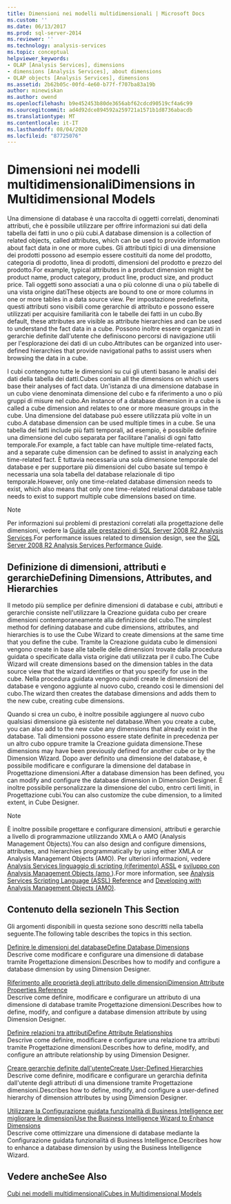 ```yaml
---
title: Dimensioni nei modelli multidimensionali | Microsoft Docs
ms.custom: ''
ms.date: 06/13/2017
ms.prod: sql-server-2014
ms.reviewer: ''
ms.technology: analysis-services
ms.topic: conceptual
helpviewer_keywords:
- OLAP [Analysis Services], dimensions
- dimensions [Analysis Services], about dimensions
- OLAP objects [Analysis Services], dimensions
ms.assetid: 2b62b05c-00fd-4e60-b77f-f707ba83a19b
author: minewiskan
ms.author: owend
ms.openlocfilehash: b9e452453b80de3656abf62cdcd90519cf4a6c99
ms.sourcegitcommit: ad4d92dce894592a259721a1571b1d8736abacdb
ms.translationtype: MT
ms.contentlocale: it-IT
ms.lasthandoff: 08/04/2020
ms.locfileid: "87725076"
---
```

# <a name="dimensions-in-multidimensional-models"></a><span data-ttu-id="df8e3-102">Dimensioni nei modelli multidimensionali</span><span class="sxs-lookup"><span data-stu-id="df8e3-102">Dimensions in Multidimensional Models</span></span>
  <span data-ttu-id="df8e3-103">Una dimensione di database è una raccolta di oggetti correlati, denominati attributi, che è possibile utilizzare per offrire informazioni sui dati della tabella dei fatti in uno o più cubi.</span><span class="sxs-lookup"><span data-stu-id="df8e3-103">A database dimension is a collection of related objects, called attributes, which can be used to provide information about fact data in one or more cubes.</span></span> <span data-ttu-id="df8e3-104">Gli attributi tipici di una dimensione dei prodotti possono ad esempio essere costituiti da nome del prodotto, categoria di prodotto, linea di prodotti, dimensioni del prodotto e prezzo del prodotto.</span><span class="sxs-lookup"><span data-stu-id="df8e3-104">For example, typical attributes in a product dimension might be product name, product category, product line, product size, and product price.</span></span> <span data-ttu-id="df8e3-105">Tali oggetti sono associati a una o più colonne di una o più tabelle di una vista origine dati</span><span class="sxs-lookup"><span data-stu-id="df8e3-105">These objects are bound to one or more columns in one or more tables in a data source view.</span></span> <span data-ttu-id="df8e3-106">Per impostazione predefinita, questi attributi sono visibili come gerarchie di attributo e possono essere utilizzati per acquisire familiarità con le tabelle dei fatti in un cubo.</span><span class="sxs-lookup"><span data-stu-id="df8e3-106">By default, these attributes are visible as attribute hierarchies and can be used to understand the fact data in a cube.</span></span> <span data-ttu-id="df8e3-107">Possono inoltre essere organizzati in gerarchie definite dall'utente che definiscono percorsi di navigazione utili per l'esplorazione dei dati di un cubo.</span><span class="sxs-lookup"><span data-stu-id="df8e3-107">Attributes can be organized into user-defined hierarchies that provide navigational paths to assist users when browsing the data in a cube.</span></span>  
  
 <span data-ttu-id="df8e3-108">I cubi contengono tutte le dimensioni su cui gli utenti basano le analisi dei dati della tabella dei datti.</span><span class="sxs-lookup"><span data-stu-id="df8e3-108">Cubes contain all the dimensions on which users base their analyses of fact data.</span></span> <span data-ttu-id="df8e3-109">Un'istanza di una dimensione database in un cubo viene denominata dimensione del cubo e fa riferimento a uno o più gruppi di misure nel cubo.</span><span class="sxs-lookup"><span data-stu-id="df8e3-109">An instance of a database dimension in a cube is called a cube dimension and relates to one or more measure groups in the cube.</span></span> <span data-ttu-id="df8e3-110">Una dimensione del database può essere utilizzata più volte in un cubo.</span><span class="sxs-lookup"><span data-stu-id="df8e3-110">A database dimension can be used multiple times in a cube.</span></span> <span data-ttu-id="df8e3-111">Se una tabella dei fatti include più fatti temporali, ad esempio, è possibile definire una dimensione del cubo separata per facilitare l'analisi di ogni fatto temporale.</span><span class="sxs-lookup"><span data-stu-id="df8e3-111">For example, a fact table can have multiple time-related facts, and a separate cube dimension can be defined to assist in analyzing each time-related fact.</span></span> <span data-ttu-id="df8e3-112">È tuttavia necessaria una sola dimensione temporale del database e per supportare più dimensioni del cubo basate sul tempo è necessaria una sola tabella del database relazionale di tipo temporale.</span><span class="sxs-lookup"><span data-stu-id="df8e3-112">However, only one time-related database dimension needs to exist, which also means that only one time-related relational database table needs to exist to support multiple cube dimensions based on time.</span></span>  
  
> [!NOTE]  
>  <span data-ttu-id="df8e3-113"> Per informazioni sui problemi di prestazioni correlati alla progettazione delle dimensioni, vedere la [Guida alle prestazioni di SQL Server 2008 R2 Analysis Services](https://go.microsoft.com/fwlink/?LinkId=306717).</span><span class="sxs-lookup"><span data-stu-id="df8e3-113">For performance issues related to dimension design, see the [SQL Server 2008 R2 Analysis Services Performance Guide](https://go.microsoft.com/fwlink/?LinkId=306717).</span></span>  
  
## <a name="defining-dimensions-attributes-and-hierarchies"></a><span data-ttu-id="df8e3-114">Definizione di dimensioni, attributi e gerarchie</span><span class="sxs-lookup"><span data-stu-id="df8e3-114">Defining Dimensions, Attributes, and Hierarchies</span></span>  
 <span data-ttu-id="df8e3-115">Il metodo più semplice per definire dimensioni di database e cubi, attributi e gerarchie consiste nell'utilizzare la Creazione guidata cubo per creare dimensioni contemporaneamente alla definizione del cubo.</span><span class="sxs-lookup"><span data-stu-id="df8e3-115">The simplest method for defining database and cube dimensions, attributes, and hierarchies is to use the Cube Wizard to create dimensions at the same time that you define the cube.</span></span> <span data-ttu-id="df8e3-116">Tramite la Creazione guidata cubo le dimensioni vengono create in base alle tabelle delle dimensioni trovate dalla procedura guidata o specificate dalla vista origine dati utilizzata per il cubo.</span><span class="sxs-lookup"><span data-stu-id="df8e3-116">The Cube Wizard will create dimensions based on the dimension tables in the data source view that the wizard identifies or that you specify for use in the cube.</span></span> <span data-ttu-id="df8e3-117">Nella procedura guidata vengono quindi create le dimensioni del database e vengono aggiunte al nuovo cubo, creando così le dimensioni del cubo.</span><span class="sxs-lookup"><span data-stu-id="df8e3-117">The wizard then creates the database dimensions and adds them to the new cube, creating cube dimensions.</span></span>  
  
 <span data-ttu-id="df8e3-118">Quando si crea un cubo, è inoltre possibile aggiungere al nuovo cubo qualsiasi dimensione già esistente nel database.</span><span class="sxs-lookup"><span data-stu-id="df8e3-118">When you create a cube, you can also add to the new cube any dimensions that already exist in the database.</span></span> <span data-ttu-id="df8e3-119">Tali dimensioni possono essere state definite in precedenza per un altro cubo oppure tramite la Creazione guidata dimensione.</span><span class="sxs-lookup"><span data-stu-id="df8e3-119">These dimensions may have been previously defined for another cube or by the Dimension Wizard.</span></span> <span data-ttu-id="df8e3-120">Dopo aver definito una dimensione del database, è possibile modificare e configurare la dimensione del database in Progettazione dimensioni.</span><span class="sxs-lookup"><span data-stu-id="df8e3-120">After a database dimension has been defined, you can modify and configure the database dimension in Dimension Designer.</span></span> <span data-ttu-id="df8e3-121">È inoltre possibile personalizzare la dimensione del cubo, entro certi limiti, in Progettazione cubi.</span><span class="sxs-lookup"><span data-stu-id="df8e3-121">You can also customize the cube dimension, to a limited extent, in Cube Designer.</span></span>  
  
> [!NOTE]  
>  <span data-ttu-id="df8e3-122">È inoltre possibile progettare e configurare dimensioni, attributi e gerarchie a livello di programmazione utilizzando XMLA o AMO (Analysis Management Objects).</span><span class="sxs-lookup"><span data-stu-id="df8e3-122">You can also design and configure dimensions, attributes, and hierarchies programmatically by using either XMLA or Analysis Management Objects (AMO).</span></span> <span data-ttu-id="df8e3-123">Per ulteriori informazioni, vedere [Analysis Services linguaggio di scripting &#40;riferimento&#41; ASSL](https://docs.microsoft.com/bi-reference/assl/analysis-services-scripting-language-assl-for-xmla) e [sviluppo con Analysis Management Objects &#40;amo ](https://docs.microsoft.com/bi-reference/amo/developing-with-analysis-management-objects-amo)&#41;.</span><span class="sxs-lookup"><span data-stu-id="df8e3-123">For more information, see [Analysis Services Scripting Language &#40;ASSL&#41; Reference](https://docs.microsoft.com/bi-reference/assl/analysis-services-scripting-language-assl-for-xmla) and [Developing with Analysis Management Objects &#40;AMO&#41;](https://docs.microsoft.com/bi-reference/amo/developing-with-analysis-management-objects-amo).</span></span>  
  
## <a name="in-this-section"></a><span data-ttu-id="df8e3-124">Contenuto della sezione</span><span class="sxs-lookup"><span data-stu-id="df8e3-124">In This Section</span></span>  
 <span data-ttu-id="df8e3-125">Gli argomenti disponibili in questa sezione sono descritti nella tabella seguente.</span><span class="sxs-lookup"><span data-stu-id="df8e3-125">The following table describes the topics in this section.</span></span>  
  
 [<span data-ttu-id="df8e3-126">Definire le dimensioni del database</span><span class="sxs-lookup"><span data-stu-id="df8e3-126">Define Database Dimensions</span></span>](define-database-dimensions.md)  
 <span data-ttu-id="df8e3-127">Descrive come modificare e configurare una dimensione di database tramite Progettazione dimensioni.</span><span class="sxs-lookup"><span data-stu-id="df8e3-127">Describes how to modify and configure a database dimension by using Dimension Designer.</span></span>  
  
 [<span data-ttu-id="df8e3-128">Riferimento alle proprietà degli attributo delle dimensioni</span><span class="sxs-lookup"><span data-stu-id="df8e3-128">Dimension Attribute Properties Reference</span></span>](dimension-attribute-properties-reference.md)  
 <span data-ttu-id="df8e3-129">Descrive come definire, modificare e configurare un attributo di una dimensione di database tramite Progettazione dimensioni.</span><span class="sxs-lookup"><span data-stu-id="df8e3-129">Describes how to define, modify, and configure a database dimension attribute by using Dimension Designer.</span></span>  
  
 [<span data-ttu-id="df8e3-130">Definire relazioni tra attributi</span><span class="sxs-lookup"><span data-stu-id="df8e3-130">Define Attribute Relationships</span></span>](attribute-relationships-define.md)  
 <span data-ttu-id="df8e3-131">Descrive come definire, modificare e configurare una relazione tra attributi tramite Progettazione dimensioni.</span><span class="sxs-lookup"><span data-stu-id="df8e3-131">Describes how to define, modify, and configure an attribute relationship by using Dimension Designer.</span></span>  
  
 [<span data-ttu-id="df8e3-132">Creare gerarchie definite dall'utente</span><span class="sxs-lookup"><span data-stu-id="df8e3-132">Create User-Defined Hierarchies</span></span>](user-defined-hierarchies-create.md)  
 <span data-ttu-id="df8e3-133">Descrive come definire, modificare e configurare un gerarchia definita dall'utente degli attributi di una dimensione tramite Progettazione dimensioni.</span><span class="sxs-lookup"><span data-stu-id="df8e3-133">Describes how to define, modify, and configure a user-defined hierarchy of dimension attributes by using Dimension Designer.</span></span>  
  
 [<span data-ttu-id="df8e3-134">Utilizzare la Configurazione guidata funzionalità di Business Intelligence per migliorare le dimensioni</span><span class="sxs-lookup"><span data-stu-id="df8e3-134">Use the Business Intelligence Wizard to Enhance Dimensions</span></span>](../use-the-business-intelligence-wizard-to-enhance-dimensions.md)  
 <span data-ttu-id="df8e3-135">Descrive come ottimizzare una dimensione di database mediante la Configurazione guidata funzionalità di Business Intelligence.</span><span class="sxs-lookup"><span data-stu-id="df8e3-135">Describes how to enhance a database dimension by using the Business Intelligence Wizard.</span></span>  
  
## <a name="see-also"></a><span data-ttu-id="df8e3-136">Vedere anche</span><span class="sxs-lookup"><span data-stu-id="df8e3-136">See Also</span></span>  
 [<span data-ttu-id="df8e3-137">Cubi nei modelli multidimensionali</span><span class="sxs-lookup"><span data-stu-id="df8e3-137">Cubes in Multidimensional Models</span></span>](cubes-in-multidimensional-models.md)  
  
  
